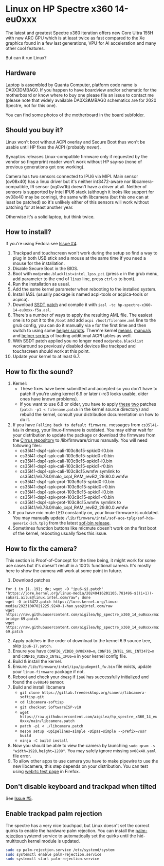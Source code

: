 Linux on HP Spectre x360 14-eu0xxx
=====
The latest and greatest Spectre x360 iteration offers new Core Ultra 155H with new ARC GPU which is at least twice as fast compared to the Xe graphics found in a few last generations, VPU for AI acceleration and many other cool features.

But can it run Linux?

Hardware
--------
Laptop is assembled by Quanta Computer, platform code name is DA0X3DMBAG0. If you happen to have boardview and/or schematic for the motherboard or know where to buy one please file an issue to contact me (please note that widely available DA0X3**A**MBAG0 schematics are for 2020 Spectre, not for this one).

You can find some photos of the motherboard in the [board][12] subfolder.

Should you buy it?
--------
Linux won't boot without ACPI overlay and Secure Boot thus won't be usable until HP fixes the ACPI (probably never).

Synaptics releases Linux-compatible firmware only if requested by the vendor so fingerprint reader won't work without HP say-so (none of previous generations got one working).

Camera has two sensors connected to IPU6 via MIPI. Main sensor (ov08x40) has a linux driver but it's neither int3472-aware nor libcamera-compatible, IR sensor (og0va1b) doesn't have a driver at all. Neither of sensors is supported by Intel IPU6 stack (although it looks like support for ov08x40 may be coming), the same with libcamera (but this one can at least be patched) so it's unlikely either of this sensors will work without patching for at least another year.

Otherwise it's a solid laptop, but think twice.

How to install?
--------
If you're using Fedora see [Issue #4][13].

1. Trackpad and touchscreen won't work during the setup so find a way to plug in both USB stick and a mouse at the same time if you need a mouse for the installation.
2. Disable Secure Boot in the BIOS.
3. Boot with `modprobe.blacklist=intel_lpss_pci` (press `e` in the grub menu, add parameter to the end of `linux` line, press `ctrl+x` to boot).
4. Run the installation as usual.
5. Add the same kernel parameter when rebooting to the installed system.
6. Install IASL (usually package is named acpi-tools or acpica-tools or acpica).
7. Download [SSDT patch][1] and compile it with `iasl -tc hp-spectre-x360-14-eu0xxx-f5a.asl`.
8. There's a number of ways to apply the resulting AML file. The easiest one is to put it to the `/boot` and add `acpi /boot/filename.aml` line to the grub config, you can do it manually via `e` for the first time and then switch to using some [helper scripts][2]. There're kernel [means][3], [manuals][9] and [helper scripts][4] of loading additional ACPI tables as well.
9. With SSDT patch applied you no longer need `modprobe.blacklist` workaround so previously disabled devices like trackpad and touchscreen should work at this point.
10. Update your kernel to at least 6.7.

How to fix the sound?
--------
1. Kernel:
    * These fixes have been submitted and accepted so you don't have to patch if you're using kernel 6.9 or later (-rc3 looks usable, older ones have known problems).
    * If you want to use 6.8 or older, you have to apply [these][5] [two][6] patches (`patch -p1 < filename.patch` in the kernel source directory) and rebuild the kernel, consult your distribution documentation on how to do it.
2. If you have `Falling back to default firmware.` messages from `cs35l41-hda` in dmesg, your linux-firmware is outdated. You may either wait for your distribution to update the package or download the firmware from the [Cirrus repository][7] to /lib/firmware/cirrus manually. You will need following files:
    * cs35l41-dsp1-spk-cali-103c8c15-spkid0-l0.bin
    * cs35l41-dsp1-spk-cali-103c8c15-spkid0-r0.bin
    * cs35l41-dsp1-spk-cali-103c8c15-spkid1-l0.bin
    * cs35l41-dsp1-spk-cali-103c8c15-spkid1-r0.bin
    * cs35l41-dsp1-spk-cali-103c8c15.wmfw symlink to cs35l41/v6.78.0/halo_cspl_RAM_revB2_29.80.0.wmfw
    * cs35l41-dsp1-spk-prot-103c8c15-spkid0-l0.bin
    * cs35l41-dsp1-spk-prot-103c8c15-spkid0-r0.bin
    * cs35l41-dsp1-spk-prot-103c8c15-spkid1-l0.bin
    * cs35l41-dsp1-spk-prot-103c8c15-spkid1-r0.bin
    * cs35l41-dsp1-spk-prot-103c8c15.wmfw symlink to cs35l41/v6.78.0/halo_cspl_RAM_revB2_29.80.0.wmfw
3. If you have mic mute LED constantly on, your linux-firmware is outdated. You may manually update `/lib/firmware/intel/sof-ace-tplg/sof-hda-generic-2ch.tplg` from the latest [sof-bin release][8].
4. Sometimes function buttons like micmute doesn't work on the first boot of the kernel, rebooting usually fixes this issue.

How to fix the camera?
--------
This section is Proof-of-Concept for the time being, it might work for some use cases but it's doesn't result in a 100% functional camera. It's mostly here to show the camera will work at some point in future.
1. Download patches
```
for i in {1..19}; do; wget -O "ipu6-$i.patch" "https://lore.kernel.org/linux-media/20240416201105.781496-$((i+1))-sakari.ailus@linux.intel.com/raw"; done
wget -O int3472.patch https://lore.kernel.org/linux-media/20231007021225.9240-1-hao.yao@intel.com/raw
wget https://raw.githubusercontent.com/aigilea/hp_spectre_x360_14_eu0xxx/main/ipu-bridge-69.patch
wget https://raw.githubusercontent.com/aigilea/hp_spectre_x360_14_eu0xxx/main/ov08x40-69.patch
```
2. Apply patches in the order of download to the kernel 6.9 source tree, skip `ipu6-17.patch`.
3. Ensure you have `CONFIG_VIDEO_OV08X40=m`, `CONFIG_INTEL_SKL_INT3472=m` and `CONFIG_VIDEO_INTEL_IPU6=m` in your kernel config file.
4. Build & install the kernel.
5. Ensure `/lib/firmware/intel/ipu/ipu6epmtl_fw.bin` file exists, update your `linux-firmware` package if not.
6. Reboot and check your `dmesg` if `ipu6` has successfully initialized and found the `ov08x40` sensor.
7. Build and install libcamera
    * `git clone https://gitlab.freedesktop.org/camera/libcamera-softisp.git`
    * `cd libcamera-softisp`
    * `git checkout SoftwareISP-v10`
    * `wget https://raw.githubusercontent.com/aigilea/hp_spectre_x360_14_eu0xxx/main/libcamera.patch`
    * `patch -p1 < ./libcamera.patch`
    * `meson setup -Dpipelines=simple -Dipas=simple --prefix=/usr build`
    * `ninja -C build install`
8. Now you should be able to view the camera by launching `sudo qcam -s "width=1928,height=1208"`. You may safely ignore missing `ov08x40.yaml` file error.
9. To allow other apps to use camera you have to make pipewire to use the new libcamera, this step depends on your distribution. You can test using [webrtc test page][11] in Firefox.

Don't disable keyboard and trackpad when tilted
--------
See [Issue #5][14].

Enable trackpad palm rejection
--------
The spectre has a very nice touchpad, but Linux doesn't set the correct quirks to enable the hardware palm rejection. You can install the [palm-rejection](palm-rejection.service) systemd service to automatically set the quirks until the hid-multitouch kernel module is updated.

```sh
sudo cp palm-rejection.service /etc/systemd/system
sudo systemctl enable palm-rejection.service
sudo systemctl start palm-rejection.service
```

[1]: https://raw.githubusercontent.com/aigilea/hp_spectre_x360_14_eu0xxx/main/hp-spectre-x360-14-eu0xxx-f5a.asl
[2]: https://github.com/thor2002ro/asus_zenbook_ux3402za/tree/main/Sound
[3]: https://docs.kernel.org/admin-guide/acpi/ssdt-overlays.html
[4]: https://github.com/thesofproject/acpi-scripts
[5]: https://raw.githubusercontent.com/aigilea/hp_spectre_x360_14_eu0xxx/main/kernel-cs35l41.patch
[6]: https://raw.githubusercontent.com/aigilea/hp_spectre_x360_14_eu0xxx/main/kernel-realtek.patch
[7]: https://github.com/CirrusLogic/linux-firmware/tree/main/cirrus
[8]: https://github.com/thesofproject/sof-bin/releases
[9]: https://gist.github.com/lamperez/d5b385bc0c0c04928211e297a69f32d7
[10]: https://raw.githubusercontent.com/aigilea/hp_spectre_x360_14_eu0xxx/main/kernel-realtek-69.patch
[11]: https://mozilla.github.io/webrtc-landing/gum_test.html
[12]: https://github.com/aigilea/hp_spectre_x360_14_eu0xxx/tree/master/board
[13]: https://github.com/aigilea/hp_spectre_x360_14_eu0xxx/issues/4
[14]: https://github.com/aigilea/hp_spectre_x360_14_eu0xxx/issues/5
[15]: https://github.com/aigilea/hp_spectre_x360_14_eu0xxx/issues/6
